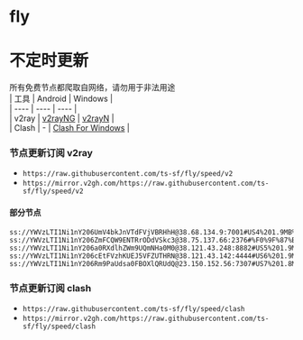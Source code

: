# fly
# 不定时更新
所有免费节点都爬取自网络，请勿用于非法用途  
|  工具  | Android  | Windows  |  
|  ----  | ----   | ----  |  
| v2ray  | [v2rayNG](https://github.com/2dust/v2rayNG/releases) | [v2rayN](https://github.com/2dust/v2rayN/releases) |  
| Clash  | - | [Clash For Windows](https://github.com/2dust/clashN/releases) | 
  
### 节点更新订阅  v2ray
- `https://raw.githubusercontent.com/ts-sf/fly/speed/v2`  
- `https://mirror.v2gh.com/https://raw.githubusercontent.com/ts-sf/fly/speed/v2`  

#### 部分节点  
``` 
ss://YWVzLTI1Ni1nY206UmV4bkJnVTdFVjVBRHhH@38.68.134.9:7001#US4%201.9MB%2Fs
ss://YWVzLTI1Ni1nY206ZmFCQW9ENTRrODdVSkc3@38.75.137.66:2376#%F0%9F%87%BA%F0%9F%87%B8US%E7%BE%8E%E5%9B%BD%201.6MB%2Fs
ss://YWVzLTI1Ni1nY206a0RXdlhZWm9UQmNHa0M0@38.121.43.248:8882#US5%201.9MB%2Fs
ss://YWVzLTI1Ni1nY206cEtFVzhKUEJ5VFZUTHRN@38.121.43.142:4444#US6%201.9MB%2Fs
ss://YWVzLTI1Ni1nY206Rm9PaUdsa0FBOXlQRUdQ@23.150.152.56:7307#US7%201.8MB%2Fs
```
### 节点更新订阅  clash
- `https://raw.githubusercontent.com/ts-sf/fly/speed/clash`  
- `https://mirror.v2gh.com/https://raw.githubusercontent.com/ts-sf/fly/speed/clash`  


